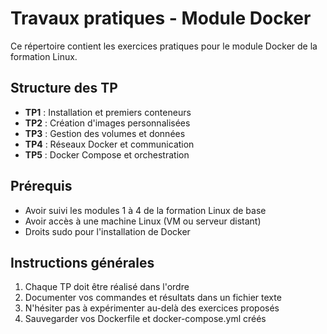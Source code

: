 # Travaux pratiques - Module Docker

Ce répertoire contient les exercices pratiques pour le module Docker de la formation Linux.

## Structure des TP

- **TP1** : Installation et premiers conteneurs
- **TP2** : Création d'images personnalisées  
- **TP3** : Gestion des volumes et données
- **TP4** : Réseaux Docker et communication
- **TP5** : Docker Compose et orchestration

## Prérequis

- Avoir suivi les modules 1 à 4 de la formation Linux de base
- Avoir accès à une machine Linux (VM ou serveur distant)
- Droits sudo pour l'installation de Docker

## Instructions générales

1. Chaque TP doit être réalisé dans l'ordre
2. Documenter vos commandes et résultats dans un fichier texte
3. N'hésiter pas à expérimenter au-delà des exercices proposés
4. Sauvegarder vos Dockerfile et docker-compose.yml créés